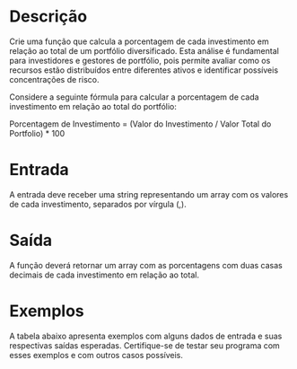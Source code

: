 # Descrição 
Crie uma função que calcula a porcentagem de cada investimento em relação ao total de um portfólio diversificado. Esta análise é fundamental para investidores e gestores de portfólio, pois permite avaliar como os recursos estão distribuídos entre diferentes ativos e identificar possíveis concentrações de risco.

Considere a seguinte fórmula para calcular a porcentagem de cada investimento em relação ao total do portfólio:

Porcentagem de Investimento = (Valor do Investimento / Valor Total do Portfolio) * 100

# Entrada
A entrada deve receber uma string representando um array com os valores de cada investimento, separados por vírgula (,).

# Saída
A função deverá retornar um array com as porcentagens com duas casas decimais de cada investimento em relação ao total.

# Exemplos
A tabela abaixo apresenta exemplos com alguns dados de entrada e suas respectivas saídas esperadas. Certifique-se de testar seu programa com esses exemplos e com outros casos possíveis.